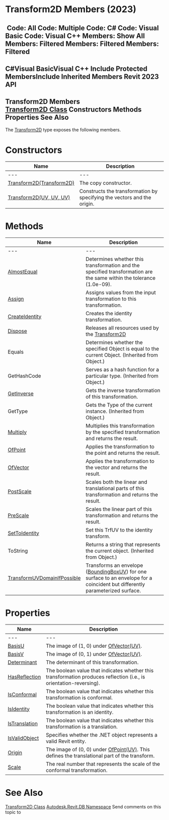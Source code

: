 # Transform2D Members (2023)

﻿
 Code: All Code: Multiple Code: C# Code: Visual Basic Code: Visual C++  Members: Show All Members: Filtered Members: Filtered Members: Filtered   
---  
C#Visual BasicVisual C++
Include Protected MembersInclude Inherited Members
Revit 2023 API  
---  
Transform2D Members  
[Transform2D Class](49a13f08-08d7-95b1-d52e-65f90e6d4061.md "Transform2D Class") Constructors Methods Properties See Also  
---  
The [Transform2D](49a13f08-08d7-95b1-d52e-65f90e6d4061.md "Transform2D Class") type exposes the following members.
# Constructors
| Name | Description |
| --- | --- |
| --- | --- | --- |
| [Transform2D(Transform2D)](ad1bd942-9cbc-c269-e3d6-ee2ad8bedbaf.md "Transform2D Constructor \(Transform2D\)") | The copy constructor. |
| [Transform2D(UV, UV, UV)](8d260105-fb1c-b915-eb12-e038f536ee63.md "Transform2D Constructor \(UV, UV, UV\)") | Constructs the transformation by specifying the vectors and the origin. |

# Methods
| Name | Description |
| --- | --- |
| --- | --- | --- |
| [AlmostEqual](149b3851-ba79-c3fa-591e-33496f053962.md "AlmostEqual Method") | Determines whether this transformation and the specified transformation are the same within the tolerance (1.0e-09). |
| [Assign](5646a58f-270e-aa89-505a-a0f293d76e83.md "Assign Method") | Assigns values from the input transformation to this transformation. |
| [CreateIdentity](7035cbd5-61fc-432a-abe9-8ba0200ed4dd.md "CreateIdentity Method") | Creates the identity transformation. |
| [Dispose](e709cdf9-9203-9272-3c6c-fe5dfa90fbce.md "Dispose Method") | Releases all resources used by the [Transform2D](49a13f08-08d7-95b1-d52e-65f90e6d4061.md "Transform2D Class") |
| Equals | Determines whether the specified Object is equal to the current Object. (Inherited from Object.) |
| GetHashCode | Serves as a hash function for a particular type.  (Inherited from Object.) |
| [GetInverse](511bce10-cd5b-963e-4f4f-86e2b4e7ed73.md "GetInverse Method") | Gets the inverse transformation of this transformation. |
| GetType | Gets the Type of the current instance. (Inherited from Object.) |
| [Multiply](52de67bf-77eb-6065-c702-589319f3cae5.md "Multiply Method") | Multiplies this transformation by the specified transformation and returns the result. |
| [OfPoint](083f5a56-31c6-e8b7-dc22-cf0f4c25608a.md "OfPoint Method") | Applies the transformation to the point and returns the result. |
| [OfVector](72a66105-55d1-3930-8934-2d46d5dd064d.md "OfVector Method") | Applies the transformation to the vector and returns the result. |
| [PostScale](4bd89ff0-75cf-f499-e88e-9ff5aaff27fd.md "PostScale Method") | Scales both the linear and translational parts of this transformation and returns the result. |
| [PreScale](c1f6f144-e9a3-0efb-4d1d-2eba05d849f1.md "PreScale Method") | Scales the linear part of this transformation and returns the result. |
| [SetToIdentity](fbc7f0fe-3e4c-f2f0-ce2c-478a202cd1e2.md "SetToIdentity Method") | Set this TrfUV to the identity transform. |
| ToString | Returns a string that represents the current object. (Inherited from Object.) |
| [TransformUVDomainIfPossible](977e71c5-7a76-a4ee-5232-f826a00f7471.md "TransformUVDomainIfPossible Method") | Transforms an envelope ([BoundingBoxUV](e38a0145-4267-0b3f-0718-adb14e34c94e.md "BoundingBoxUV Class")) for one surface to an envelope for a coincident but differently parameterized surface. |

# Properties
| Name | Description |
| --- | --- |
| --- | --- | --- |
| [BasisU](2641df76-4f81-d1bb-0086-a621dd89ed5b.md "BasisU Property") | The image of (1, 0) under [OfVector(UV)](72a66105-55d1-3930-8934-2d46d5dd064d.md "OfVector Method"). |
| [BasisV](a4dcbe9f-812e-af13-09b6-852be713397f.md "BasisV Property") | The image of (0, 1) under [OfVector(UV)](72a66105-55d1-3930-8934-2d46d5dd064d.md "OfVector Method"). |
| [Determinant](bfd34778-23af-005d-0c2f-1c6a77bffe10.md "Determinant Property") | The determinant of this transformation. |
| [HasReflection](9646b8fb-5ab4-8959-1660-4e3624c6d847.md "HasReflection Property") | The boolean value that indicates whether this transformation produces reflection (i.e., is orientation-reversing). |
| [IsConformal](2a9cdce4-7098-7718-5f66-0a5f3f0df768.md "IsConformal Property") | The boolean value that indicates whether this transformation is conformal. |
| [IsIdentity](7c806384-bfde-4460-740d-f968fbdf36cc.md "IsIdentity Property") | The boolean value that indicates whether this transformation is an identity. |
| [IsTranslation](5beef120-3918-7a2e-3ec4-d20445899e40.md "IsTranslation Property") | The boolean value that indicates whether this transformation is a translation. |
| [IsValidObject](1b6161d1-42da-1365-f796-382f297730da.md "IsValidObject Property") | Specifies whether the .NET object represents a valid Revit entity. |
| [Origin](5204635c-1eea-58b4-4b75-4cb8b1e04c33.md "Origin Property") | The image of (0, 0) under [OfPoint(UV)](083f5a56-31c6-e8b7-dc22-cf0f4c25608a.md "OfPoint Method"). This defines the translational part of the transform. |
| [Scale](30a3e4d2-d70f-aace-95c1-001884d95e6c.md "Scale Property") | The real number that represents the scale of the conformal transformation. |

# See Also
[Transform2D Class](49a13f08-08d7-95b1-d52e-65f90e6d4061.md "Transform2D Class")
[Autodesk.Revit.DB Namespace](87546ba7-461b-c646-cbb1-2cb8f5bff8b2.md "Autodesk.Revit.DB Namespace")
Send comments on this topic to 